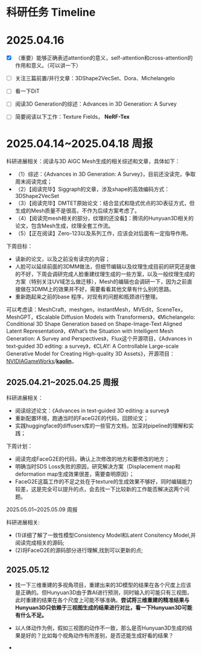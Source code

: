 # 科研任务 Timeline

# 2025.04.16

- [x] （重要）能够正确表述attention的意义，self-attention和cross-attention的作用和意义。（可以讲一下）
- [ ] 关注三篇前置/并行文章：3DShape2VecSet、Dora、Michelangelo
- [ ] 看一下DiT
- [ ] 阅读3D Generation的综述：Advances in 3D Generation: A Survey
- [ ] 简要阅读以下工作：Texture Fields， **NeRF-Tex**



# 2025.04.14~2025.04.18 周报

科研进展相关：阅读与3D AIGC Mesh生成的相关综述和文章，具体如下：

- （1）综述：《Advances in 3D Generation: A Survey》，目前还没读完，争取周末阅读完成；
- （2）【阅读完毕】Siggraph的文章，涉及shape的高效编码方式：3DShape2VecSet
- （3）【阅读完毕】DMTET原始论文：结合显式和隐式优点的3D表征方式，但生成的Mesh质量不是很高，不作为后续方案考虑了。
- （4）【阅读完mesh相关的部分，纹理的还没看】：腾讯的Hunyuan3D相关的论文，包含Mesh生成，纹理全套工作流。
- （5）【正在阅读】Zero-123以及系列工作，应该会对后面有一定指导作用。

下周目标：

- 读新的论文，以及之前没有读完的内容；
- 人脸可以延续前面的3DMM做法，但细节编辑以及纹理生成目前的研究还是做的不好，下周会调研完成人脸重建纹理生成的一些方案，以及一般纹理生成的方案（特别关注UV域怎么做迁移），Mesh的编辑也会调研一下，因为之前直接做在3DMM上的效果并不好，需要看看其他文章有什么别的思路。
- 重新跑起来之前的base 程序，对现有的问题和瓶颈进行整理。



可以考虑读：MeshCraft，meshgen，instantMesh，MVEdit，SceneTex，MeshGPT，《Scalable Diffusion Models with Transformers》，《Michelangelo: Conditional 3D Shape Generation based on Shape-Image-Text Aligned Latent Representation》，《What’s the Situation with Intelligent Mesh Generation: A Survey and Perspectives》，Flux这个开源项目，《Advances in text‑guided 3D editing: a survey》，《CLAY: A Controllable Large-scale Generative Model for Creating High-quality 3D Assets》，开源项目：[NVIDIAGameWorks](https://github.com/NVIDIAGameWorks)/**[kaolin](https://github.com/NVIDIAGameWorks/kaolin)**，



## 2025.04.21~2025.04.25 周报

科研进展相关：

- 阅读综述论文：《Advances in text‐guided 3D editing: a survey》
- 重新配置环境，跑通当时的FaceG2E的代码，回顾论文；
- 实践huggingface的diffusers库的一些官方文档，加深对pipeline的理解和实践；

下周计划：

- 阅读完成FaceG2E的代码，确认上次修改的地方和要修改的地方；
- 明确当时SDS Loss失败的原因，研究解决方案（Displacement map和deformation map生成效果很差，需要查明原因）；
- FaceG2E这篇工作的不足之处在于texture的生成效果不够好，同时编辑能力较差，这是完全可以提升的点，会去找一下比较新的工作能否解决这两个问题。





2025.05.01~2025.05.09 周报

科研进展相关:

- (1)详细了解了一致性模型Consistency Model和Latent Consitency Model,并阅读完成相关的源码;
- (2)将FaceG2E的源码部分进行理解,找到可以更新的点;



## 2025.05.12

- 找一下三维重建的多视角项目，重建出来的3D模型的结果在各个尺度上应该是正确的。但Hunyuan3D由于靠AI进行预测，同时输入的可能只有三视图，此时重建的结果在各个尺度上可能不够准确。**尝试将三维重建的精准结果与Hunyuan3D只依赖于三视图生成的结果进行对比，看一下Hunyuan3D可能有什么不足。**
- 以人体动作为例，假如三视图的动作不一致，那么是否Hunyuan3D生成的结果是好的？比如每个视角动作有所差别，是否还能生成好看的结果？

- 
